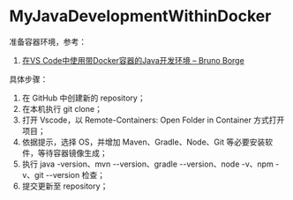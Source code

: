 # MyJavaDevelopmentWithinDocker

准备容器环境，参考：
1. [在VS Code中使用带Docker容器的Java开发环境 – Bruno Borge](https://www.jdon.com/52203)

具体步骤：
1. 在 GitHub 中创建新的 repository；
2. 在本机执行 git clone；
3. 打开 Vscode，以 Remote-Containers: Open Folder in Container 方式打开项目；
4. 依据提示，选择 OS，并增加 Maven、Gradle、Node、Git 等必要安装软件，等待容器镜像生成；
5. 执行 java -version、mvn --version、gradle --version、node -v、npm -v、git --version 检查；
6. 提交更新至 repository；